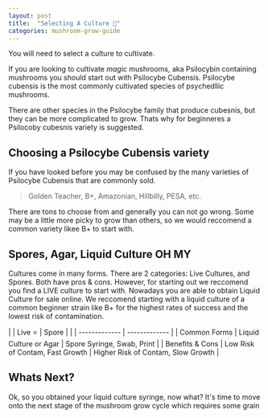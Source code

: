 ```yaml
---
layout: post
title:  "Selecting A Culture 🧬"
categories: mushroom-grow-guide
---
```

You will need to select a culture to cultivate.

If you are looking to cultivate *magic* mushrooms, aka Psilocybin containing mushrooms you should start out with Psilocybe Cubensis.
Psilocybe cubensis is the most commonly cultivated species of psychedllic mushrooms.

There are other species in the Psilocybe family that produce cubesnis, but they can be more complicated to grow.  Thats why for beginneres a Psilocoby cubesnis variety is suggested.


## Choosing a Psilocybe Cubensis variety

If you have looked before you may be confused by the many varieties of Psilocybe Cubensis that are commonly sold.
> Golden Teacher, B+, Amazonian, Hillbilly, PESA, etc.

There are tons to choose from and generally you can not go wrong.  Some may be a little more picky to grow than others, so we would reccomend a common variety likee B+ to start with.

## Spores, Agar, Liquid Culture OH MY

Cultures come in many forms.  There are 2 categories: Live Cultures, and Spores.  Both have pros & cons.  However, for starting out we reccomend you find a LIVE culture to start with.
Nowadays you are able to obtain Liquid Culture for sale online.  We reccomend starting with a liquid culture of a common beginner strain like B+ for the highest rates of success and the lowest risk of contamination.

| | Live ⭐       | Spore         |
| | ------------- | ------------- |
| Common Forms | Liquid Culture or Agar | Spore Syringe, Swab, Print |
| Benefits & Cons | Low Risk of Contam, Fast Growth | Higher Risk of Contam, Slow Growth |


## Whats Next?

Ok, so you obtained your liquid culture syringe, now what?  It's time to move onto the next stage of the mushroom grow cycle which requires some grain
